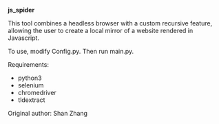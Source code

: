 **js_spider**

This tool combines a headless browser with a custom recursive feature, allowing the user to create a local mirror of a website rendered in Javascript.

To use, modify Config.py. Then run main.py.

Requirements:  
* python3  
* selenium  
* chromedriver  
* tldextract  

Original author: Shan Zhang
